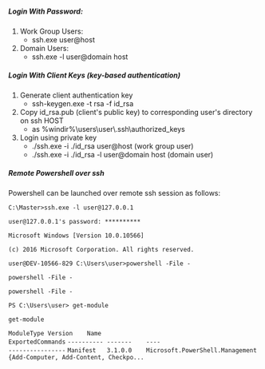 
##### Login With Password:
1. Work Group Users:
     * ssh.exe user@host
2. Domain Users:
     * ssh.exe -l user@domain host

##### Login With Client Keys (key-based authentication)
1. Generate client authentication key
     * ssh-keygen.exe -t rsa -f id_rsa
2. Copy id_rsa.pub (client's public key) to corresponding user's directory on ssh HOST
     * as %windir%\users\user\\.ssh\authorized_keys
3. Login using private key
     * ./ssh.exe -i ./id_rsa user@host (work group user)
     * ./ssh.exe -i ./id_rsa -l user@domain host (domain user)

##### Remote Powershell over ssh
Powershell can be launched over remote ssh session as follows:

`C:\Master>ssh.exe -l user@127.0.0.1`

`user@127.0.0.1's password: **********`

`Microsoft Windows [Version 10.0.10566]`

`(c) 2016 Microsoft Corporation. All rights reserved.`

`user@DEV-10566-829 C:\Users\user>powershell -File -`

`powershell -File -`

`powershell -File -`

`PS C:\Users\user> get-module`

`get-module`

`ModuleType Version    Name                                ExportedCommands`
`---------- -------    ----                                ----------------`
`Manifest   3.1.0.0    Microsoft.PowerShell.Management     {Add-Computer, Add-Content, Checkpo...`